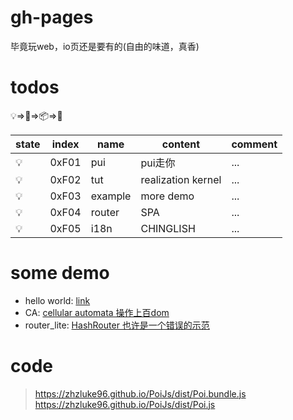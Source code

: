 # gh-pages
毕竟玩web，io页还是要有的(自由的味道，真香)

# todos
💡=>📌=>📦=>🎉

state | index | name    | content             | comment
----------------------|-------|---------|---------------------|--------
💡    | 0xF01 | pui     | pui走你             | ...
💡    | 0xF02 | tut     | realization  kernel | ...
💡    | 0xF03 | example | more demo           | ...
💡    | 0xF04 | router  | SPA                 | ...
💡    | 0xF05 | i18n    | CHINGLISH           | ...

# some demo
- hello world: [link](https://zhzluke96.github.io/PoiJs/example/hello%20world.html)
- CA: [cellular automata 操作上百dom](https://zhzluke96.github.io/PoiJs/example/ca/CAxx.html)
- router_lite: [HashRouter 也许是一个错误的示范](https://zhzluke96.github.io/PoiJs/example/Router/HashRouter.html)

# code
> https://zhzluke96.github.io/PoiJs/dist/Poi.bundle.js
> https://zhzluke96.github.io/PoiJs/dist/Poi.js
